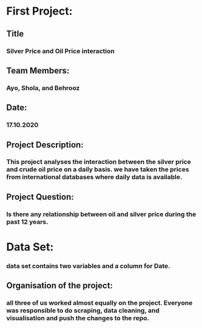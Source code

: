 # First Project:

## Title
### Silver Price and Oil Price interaction

## Team Members:
### Ayo, Shola, and Behrooz
## Date:
### 17.10.2020

## Project Description:

### This project analyses the interaction between the silver price and crude oil price on a daily basis. we have taken the prices from international databases where daily data is available.

## Project Question:
### Is there any relationship between oil and silver price during the past 12 years.

# Data Set:
### data set contains two variables and a column for Date.

## Organisation of the project:
### all three of us worked almost equally on the project. Everyone was responsible to do scraping, data cleaning, and visualisation and push the changes to the repo.
